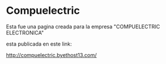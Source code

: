 # Compuelectric

Esta fue una pagina creada para la empresa "COMPUELECTRIC ELECTRONICA" 

esta publicada en este link:

http://compuelectric.byethost13.com/
